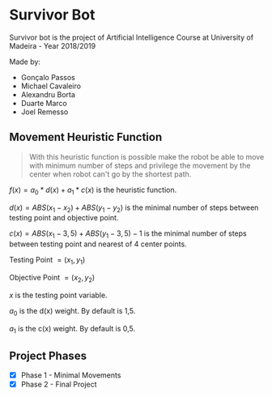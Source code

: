 # Survivor Bot
Survivor bot is the project of Artificial Intelligence Course at University of Madeira - Year 2018/2019

Made by:
 - Gonçalo Passos
 - Michael Cavaleiro
 - Alexandru Borta
 - Duarte Marco
 - Joel Remesso

## Movement Heuristic Function


> With this heuristic function is possible make the robot be able to move with minimum number of steps and privilege the movement by the center when robot can't go by the shortest path. 


$`f(x) = a_0 * d(x) +  a_1 * c(x)`$ is the heuristic function.

$`d(x) = ABS(x_1 - x_2) + ABS(y_1 - y_2) `$ is the minimal number of steps between testing point and objective point.

$`c(x) = ABS(x_1 - 3,5) + ABS(y_1 - 3,5) - 1`$ is the minimal number of steps between testing point and nearest of 4 center points.

Testing Point $`= (x_1,y_1)`$

Objective Point $`= (x_2,y_2)`$

$`x`$ is the testing point variable.

$`a_0`$ is the d(x) weight. By default is 1,5.

$`a_1`$ is the c(x) weight. By default is 0,5.





## Project Phases 

* [x]  Phase 1 - Minimal Movements
* [x]  Phase 2 - Final Project